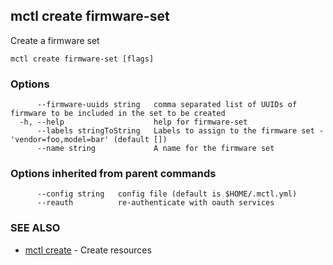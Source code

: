 [Auto generated by spf13/cobra]: <>

## mctl create firmware-set

Create a firmware set

```
mctl create firmware-set [flags]
```

### Options

```
      --firmware-uuids string   comma separated list of UUIDs of firmware to be included in the set to be created
  -h, --help                    help for firmware-set
      --labels stringToString   Labels to assign to the firmware set - 'vendor=foo,model=bar' (default [])
      --name string             A name for the firmware set
```

### Options inherited from parent commands

```
      --config string   config file (default is $HOME/.mctl.yml)
      --reauth          re-authenticate with oauth services
```

### SEE ALSO

* [mctl create](mctl_create.md)	 - Create resources

